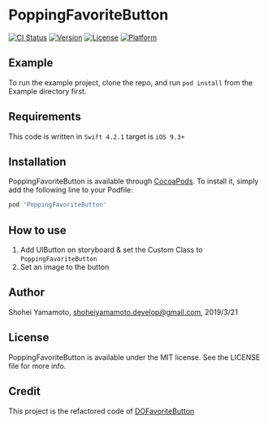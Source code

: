 # PoppingFavoriteButton

[![CI Status](https://img.shields.io/travis/SignalYellow/PoppingFavoriteButton.svg?style=flat)](https://travis-ci.org/SignalYellow/PoppingFavoriteButton)
[![Version](https://img.shields.io/cocoapods/v/PoppingFavoriteButton.svg?style=flat)](https://cocoapods.org/pods/PoppingFavoriteButton)
[![License](https://img.shields.io/cocoapods/l/PoppingFavoriteButton.svg?style=flat)](https://cocoapods.org/pods/PoppingFavoriteButton)
[![Platform](https://img.shields.io/cocoapods/p/PoppingFavoriteButton.svg?style=flat)](https://cocoapods.org/pods/PoppingFavoriteButton)


## Example

To run the example project, clone the repo, and run `pod install` from the Example directory first.

## Requirements
This code is written in `Swift 4.2.1`
target is `iOS 9.3+`

## Installation

PoppingFavoriteButton is available through [CocoaPods](https://cocoapods.org). To install
it, simply add the following line to your Podfile:

```ruby
pod 'PoppingFavoriteButton'
```

## How to use
1. Add UIButton on storyboard & set the Custom Class to `PoppingFavoriteButton`
2. Set an image to the button

## Author

Shohei Yamamoto, shoheiyamamoto.develop@gmail.com, 2019/3/21

## License

PoppingFavoriteButton is available under the MIT license. See the LICENSE file for more info.

## Credit 
This project is the refactored code of [DOFavoriteButton](https://github.com/okmr-d/DOFavoriteButton)
